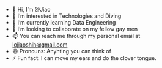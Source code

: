 - 👋 Hi, I’m @Jiao 
- 👀 I’m interested in Technologies and Diving
- 🌱 I’m currently learning Data Engineering
- 💞️ I’m looking to collaborate on my fellow gay men
- 📫 You can reach me through my personal email at lojiaoshih@gmail.com
- 😄 Pronouns: Anyhting you can think of
- ⚡ Fun fact: I can move my ears and do the clover tongue. 

<!---
jijijiaooo/jijijiaooo is a ✨ special ✨ repository because its `README.md` (this file) appears on your GitHub profile.
You can click the Preview link to take a look at your changes.
--->
